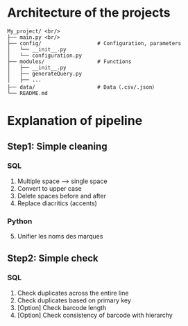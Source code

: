 # Architecture of the projects

```
My_project/ <br/>
├── main.py <br/>                 
├── config/                  # Configuration, parameters
│   └── __init__.py       
│   └── configuration.py       
├── modules/                 # Functions
│   ├── __init__.py         
│   ├── generateQuery.py        
│   ├── ...                  
├── data/                    # Data（.csv/.json）
└── README.md                
```

# Explanation of pipeline
## Step1: Simple cleaning
### SQL
1. Multiple space --> single space
2. Convert to upper case
3. Delete spaces before and after
4. Replace diacritics (accents)
### Python
5. Unifier les noms des marques

## Step2: Simple check
### SQL
1. Check duplicates across the entire line
2. Check duplicates based on primary key
3. [Option] Check barcode length
4. [Option] Check consistency of barcode with hierarchy
